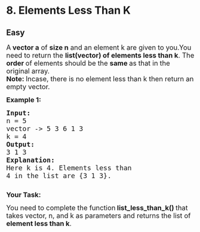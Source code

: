 # 8. Elements Less Than K
## Easy 
<div class="problem-statement">
                <p></p><p><span style="font-size:18px">A<strong> vector a</strong> of <strong>size n</strong> and an element k are given to you.You need to return the <strong>list(vector) of elements less than k</strong>. The <strong>order </strong>of elements should be the <strong>same </strong>as that in the original array.<br>
<strong>Note: </strong>Incase, there is no element less than k then return an empty vector.</span></p>

<p><span style="font-size:18px"><strong>Example 1:</strong> <strong> </strong></span></p>

<pre><span style="font-size:18px"><strong>Input:</strong>
n = 5
vector -&gt; 5 3 6 1 3
k = 4
<strong>Output: 
</strong>3 1 3
<strong>Explanation:</strong>
Here k is 4. Elements less than
4 in the list are {3 1 3}.</span>

</pre>

<p><span style="font-size:18px"><strong>Your Task: </strong></span></p>

<p><span style="font-size:18px">You need to complete the function<strong> list_less_than_k() </strong>that takes vector, n, and k as parameters and returns the list of <strong>element less than k</strong>.</span></p>
 <p></p>
            </div>